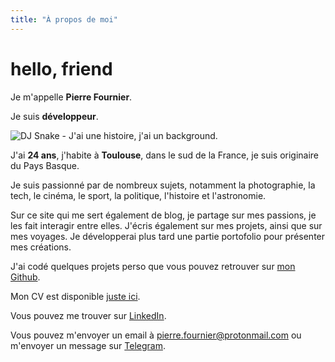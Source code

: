 ```yaml
---
title: "À propos de moi"
---
```


# hello, friend

Je m'appelle __Pierre Fournier__.

Je suis __développeur__.

![DJ Snake - J'ai une histoire, j'ai un background.](https://res.cloudinary.com/pierrefournier-dev/image/upload/v1643112597/about/djsnake_d6vk8p.jpg)

J'ai __24 ans__, j'habite à __Toulouse__, dans le sud de la France, je suis originaire du Pays Basque.

Je suis passionné par de nombreux sujets, notamment la photographie, la tech, le cinéma, le sport, la politique, l'histoire et l'astronomie. 

Sur ce site qui me sert également de blog, je partage sur mes passions, je les fait interagir entre elles. J'écris également sur mes projets, ainsi que sur mes voyages. Je développerai plus tard une partie portofolio pour présenter mes créations.

J'ai codé quelques projets perso que vous pouvez retrouver sur [mon Github](https://github.com/peiofour).

Mon CV est disponible [juste ici](https://drive.google.com/file/d/1skJunP9D3JKB_3p5v9j9MPze-sudL-vq/view?usp=sharing).

Vous pouvez me trouver sur [LinkedIn](https://linkedin.com/in/pierrefournier1). 

Vous pouvez m'envoyer un email à <pierre.fournier@protonmail.com> ou m'envoyer un message sur [Telegram](https://t.me/superbasque).
